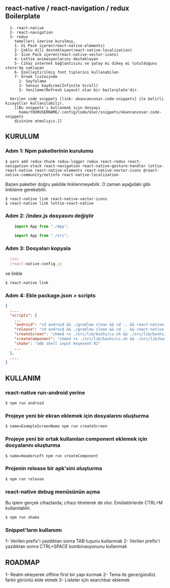 ## react-native / react-navigation / redux Boilerplate
```
  1- react-native 
  2- react-navigation
  3- redux 
    temelleri üzerine kurulmuş,
    1- Ui Pack içeren(react-native-elements)
    2- Çoklu dili destekleyen(react-native-localization)
    3- Icon Pack içeren(react-native-vector-icons)
    4- Lottie animasyonlarını destekleyen
    5- Cihaz internet bağlantısını ve yatay mı dikey mi tutulduğunu store'da saklayan
    6- Özelleştirilmiş font tiplerini kullanabilen
    7- Örnek listesinde
      1- Sayfalama
      2- Sonsuz kaydırma(Infinite Scroll)
      3- Yenileme(Refresh Layout) olan bir boilerplate'dir.

  Verilen code snippets [link: okancancosar.code-snippets] ile belirli kısayollar kullanılabilir.
    [[Bu snippets'ı kullanmak için dosyayı
      home/YOURUSERNAME/.config/Code/User/snippets/okancancosar.code-snippets
    dizinine atmalıyız.]]
```

## KURULUM

### Adım 1: Npm paketlerinin kurulumu
```console
$ yarn add redux-thunk redux-logger redux react-redux react-navigation-stack react-navigation react-native-gesture-handler lottie-react-native react-native-elements react-native-vector-icons @react-native-community/netinfo react-native-localization
```
Bazen paketler doğru şekilde linklenmeyebilir. O zaman aşağıdaki gibi linkleme gerekebilir.
```console
$ react-native link react-native-vector-icons
$ react-native link lottie-react-native
```

### Adım 2: /index.js dosyasını değiştir 
```jsx
	import App from "./App";
```
```jsx
	import App from "./src";
```


### Adım 3: Dosyaları kopyala
```jsx
  /src
  /react-native-config.js
```
ve linkle
```console
$ react-native link
```

### Adım 4: Ekle package.json > scripts
```json
{
  ....
  "scripts": {
    ...
    "android": "cd android && ./gradlew clean && cd .. && react-native run-android",
    "release": "cd android && ./gradlew clean && cd .. && react-native run-android --variant=release",
    "createScreen": "chmod +x ./src/lib/bashs/cs.sh && ./src/lib/bashs/cs.sh ${name}",
    "createComponent": "chmod +x ./src/lib/bashs/cc.sh && ./src/lib/bashs/cc.sh ${name}",
    "shake": "adb shell input keyevent 82"
    ...
  },
  ....
}
```


## KULLANIM

### react-native run-android yerine
```console
$ npm run android
```

### Projeye yeni bir ekran eklemek için dosyalarını oluşturma
```console
$ name=ExampleScreenName npm run createScreen
```

### Projeye yeni bir ortak kullanılan component eklemek için dosyalarını oluşturma
```console
$ name=HeaderLeft npm run createComponent
```

### Projenin release bir apk'sini oluşturma
```console
$ npm run release
```

### react-native debug menüsünün açma
Bu işlem gerçek cihazlarda; cihazı titreterek de olur. Emülatörlerde CTRL+M kullanılabilir.
```console
$ npm run shake
```

### Snippet'ların kullanımı
  1- Verilen prefix'i yazdıktan sonra TAB tuşunu kullanmak
  2- Verilen prefix'i yazdıktan sonra CTRL+SPACE kombinasyonunu kullanmak


## ROADMAP
  1- Realm ekleyerek offline first bir yapı kurmak
  2- Tema ile gece/gündüz farklı görüntü elde etmek
  3- Listeler için searchbar eklemek